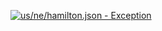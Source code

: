 [![us/ne/hamilton.json - Exception](https://img.shields.io/badge/us/ne/hamilton.json-Exception-red)](https://github.com/openaddresses/openaddresses/tree/master/sources/us/ne/hamilton.json)